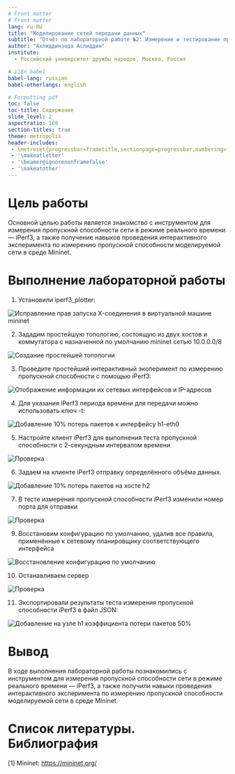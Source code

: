 ```yaml
---
# Front matter
# Front matter
lang: ru-RU
title: "Моделирование сетей передачи данных"
subtitle: "Отчёт по лабораторной работе №2: Измерение и тестирование пропускной способности сети.Интерактивный эксперимент"
author: "Ахлиддинзода Аслиддин"
institute:
  - Российский университет дружбы народов, Москва, Россия

# i18n babel
babel-lang: russian
babel-otherlangs: english

# Formatting pdf
toc: false
toc-title: Содержание
slide_level: 2
aspectratio: 169
section-titles: true
theme: metropolis
header-includes:
 - \metroset{progressbar=frametitle,sectionpage=progressbar,numbering=fraction}
 - '\makeatletter'
 - '\beamer@ignorenonframefalse'
 - '\makeatother'
---
```

# Цель работы

Основной целью работы является знакомство с инструментом для измерения
пропускной способности сети в режиме реального времени — iPerf3, а также
получение навыков проведения интерактивного эксперимента по измерению
пропускной способности моделируемой сети в среде Mininet.

# Выполнение лабораторной работы

1. Установили iperf3_plotter:

![Исправление прав запуска X-соединения в виртуальной машине mininet](image/1.PNG)

2. Зададим простейшую топологию, состоящую из двух хостов и коммутатора с назначенной по умолчанию mininet сетью 10.0.0.0/8

![Создание простейшей топологии](image/2.PNG)

3. Проведите простейший интерактивный эксперимент по измерению пропускной способности с помощью iPerf3:

![Отображение информации их сетевых интерфейсов и IP-адресов](image/3.PNG)


4. Для указания iPerf3 периода времени для передачи можно использовать ключ -t:

![Добавление 10% потерь пакетов к интерфейсу h1-eth0](image/5.PNG)

5. Настройте клиент iPerf3 для выполнения теста пропускной способности с 2-секундным интервалом времени

![Проверка](image/6.PNG)

6. Задаем на клиенте iPerf3 отправку определённого объёма данных.

![Добавление 10% потерь пакетов на хосте h2](image/7.PNG)

7. В тесте измерения пропускной способности iPerf3 изменили номер порта для отправки

![Проверка](image/8.PNG)

9. Восстановим конфигурацию по умолчанию, удалив все правила, применённые к сетевому планировщику соответствующего интерфейса

![Восстановление конфигурацию по умолчанию](image/9.PNG)

10. Останавливаем сервер

![Проверка](image/10.PNG)

11. Экспортировали результаты теста измерения пропускной способности iPerf3
в файл JSON:


![Добавление на узле h1 коэффициента потери пакетов 50%](image/12.PNG)


# Вывод

В ходе выполнения лабораторной работы познакомились с инструментом для измерения
пропускной способности сети в режиме реального времени — iPerf3, а также
получили навыки проведения интерактивного эксперимента по измерению
пропускной способности моделируемой сети в среде Mininet.


# Список литературы. Библиография

[1] Mininet: https://mininet.org/